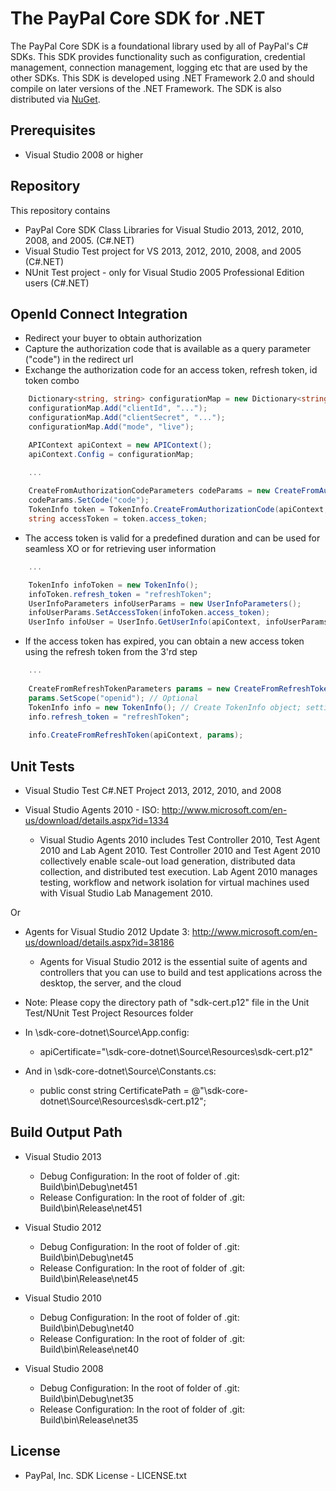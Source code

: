 # The PayPal Core SDK for .NET

The PayPal Core SDK is a foundational library used by all of PayPal's C# SDKs. This SDK provides functionality such as configuration, credential management, connection management, logging etc that are used by the other SDKs. This SDK is developed using .NET Framework 2.0 and should compile on later versions of the .NET Framework. The SDK is also distributed via [NuGet](http://www.nuget.org/packages/PayPalCoreSDK/).

## Prerequisites

*	Visual Studio 2008 or higher


## Repository

This repository contains

*	PayPal Core SDK Class Libraries for Visual Studio 2013, 2012, 2010, 2008, and 2005. (C#.NET)
*	Visual Studio Test project for VS 2013, 2012, 2010, 2008, and 2005 (C#.NET)
*	NUnit Test project - only for Visual Studio 2005 Professional Edition users (C#.NET)


## OpenId Connect Integration

   * Redirect your buyer to obtain authorization
   * Capture the authorization code that is available as a query parameter ("code") in the redirect url
   * Exchange the authorization code for an access token, refresh token, id token combo

```csharp	
    Dictionary<string, string> configurationMap = new Dictionary<string, string>();
    configurationMap.Add("clientId", "...");
    configurationMap.Add("clientSecret", "...");
    configurationMap.Add("mode", "live");

    APIContext apiContext = new APIContext();
    apiContext.Config = configurationMap;

    ...
    
    CreateFromAuthorizationCodeParameters codeParams = new CreateFromAuthorizationCodeParameters();
    codeParams.SetCode("code");
    TokenInfo token = TokenInfo.CreateFromAuthorizationCode(apiContext, codeParams);
    string accessToken = token.access_token;
```

   * The access token is valid for a predefined duration and can be used for seamless XO or for retrieving user information

```csharp
    ...

    TokenInfo infoToken = new TokenInfo();
    infoToken.refresh_token = "refreshToken";
    UserInfoParameters infoUserParams = new UserInfoParameters();
    infoUserParams.SetAccessToken(infoToken.access_token);
    UserInfo infoUser = UserInfo.GetUserInfo(apiContext, infoUserParams);
```

   * If the access token has expired, you can obtain a new access token using the refresh token from the 3'rd step

```csharp
    ...
    
    CreateFromRefreshTokenParameters params = new CreateFromRefreshTokenParameters();
    params.SetScope("openid"); // Optional
    TokenInfo info = new TokenInfo(); // Create TokenInfo object; setting the refresh token
    info.refresh_token = "refreshToken";
    
    info.CreateFromRefreshToken(apiContext, params);
```

## Unit Tests

*	Visual Studio Test C#.NET Project 2013, 2012, 2010, and 2008

*   Visual Studio Agents 2010 - ISO: http://www.microsoft.com/en-us/download/details.aspx?id=1334
	- Visual Studio Agents 2010 includes Test Controller 2010, Test Agent 2010 and Lab Agent 2010. Test Controller 2010 and Test Agent 2010 collectively enable scale-out load generation, distributed data collection, and distributed test execution. Lab Agent 2010 manages testing, workflow and network isolation for virtual machines used with Visual Studio Lab Management 2010. 

Or

*   Agents for Visual Studio 2012 Update 3: http://www.microsoft.com/en-us/download/details.aspx?id=38186
    - Agents for Visual Studio 2012 is the essential suite of agents and controllers that you can use to build and test applications across the desktop, the server, and the cloud

*	Note: Please copy the directory path of "sdk-cert.p12" file in the Unit Test/NUnit Test Project Resources folder
*	In <Root folder>\sdk-core-dotnet\Source\App.config:
	- apiCertificate="<Root folder>\sdk-core-dotnet\Source\Resources\sdk-cert.p12"
*	And in <Root folder>\sdk-core-dotnet\Source\Constants.cs:
	- public const string CertificatePath = @"<Root folder>\sdk-core-dotnet\Source\Resources\sdk-cert.p12";

## Build Output Path

*	Visual Studio 2013
	- Debug Configuration: In the root of folder of .git: Build\bin\Debug\net451
	- Release Configuration: In the root of folder of .git: Build\bin\Release\net451
	
*	Visual Studio 2012
	- Debug Configuration: In the root of folder of .git: Build\bin\Debug\net45
	- Release Configuration: In the root of folder of .git: Build\bin\Release\net45
	
*	Visual Studio 2010
	- Debug Configuration: In the root of folder of .git: Build\bin\Debug\net40
	- Release Configuration: In the root of folder of .git: Build\bin\Release\net40

*	Visual Studio 2008
	- Debug Configuration: In the root of folder of .git: Build\bin\Debug\net35
	- Release Configuration: In the root of folder of .git: Build\bin\Release\net35

## License

*	PayPal, Inc. SDK License - LICENSE.txt

